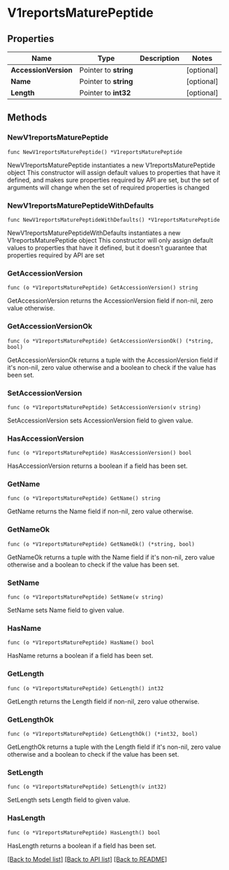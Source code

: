 # V1reportsMaturePeptide

## Properties

Name | Type | Description | Notes
------------ | ------------- | ------------- | -------------
**AccessionVersion** | Pointer to **string** |  | [optional] 
**Name** | Pointer to **string** |  | [optional] 
**Length** | Pointer to **int32** |  | [optional] 

## Methods

### NewV1reportsMaturePeptide

`func NewV1reportsMaturePeptide() *V1reportsMaturePeptide`

NewV1reportsMaturePeptide instantiates a new V1reportsMaturePeptide object
This constructor will assign default values to properties that have it defined,
and makes sure properties required by API are set, but the set of arguments
will change when the set of required properties is changed

### NewV1reportsMaturePeptideWithDefaults

`func NewV1reportsMaturePeptideWithDefaults() *V1reportsMaturePeptide`

NewV1reportsMaturePeptideWithDefaults instantiates a new V1reportsMaturePeptide object
This constructor will only assign default values to properties that have it defined,
but it doesn't guarantee that properties required by API are set

### GetAccessionVersion

`func (o *V1reportsMaturePeptide) GetAccessionVersion() string`

GetAccessionVersion returns the AccessionVersion field if non-nil, zero value otherwise.

### GetAccessionVersionOk

`func (o *V1reportsMaturePeptide) GetAccessionVersionOk() (*string, bool)`

GetAccessionVersionOk returns a tuple with the AccessionVersion field if it's non-nil, zero value otherwise
and a boolean to check if the value has been set.

### SetAccessionVersion

`func (o *V1reportsMaturePeptide) SetAccessionVersion(v string)`

SetAccessionVersion sets AccessionVersion field to given value.

### HasAccessionVersion

`func (o *V1reportsMaturePeptide) HasAccessionVersion() bool`

HasAccessionVersion returns a boolean if a field has been set.

### GetName

`func (o *V1reportsMaturePeptide) GetName() string`

GetName returns the Name field if non-nil, zero value otherwise.

### GetNameOk

`func (o *V1reportsMaturePeptide) GetNameOk() (*string, bool)`

GetNameOk returns a tuple with the Name field if it's non-nil, zero value otherwise
and a boolean to check if the value has been set.

### SetName

`func (o *V1reportsMaturePeptide) SetName(v string)`

SetName sets Name field to given value.

### HasName

`func (o *V1reportsMaturePeptide) HasName() bool`

HasName returns a boolean if a field has been set.

### GetLength

`func (o *V1reportsMaturePeptide) GetLength() int32`

GetLength returns the Length field if non-nil, zero value otherwise.

### GetLengthOk

`func (o *V1reportsMaturePeptide) GetLengthOk() (*int32, bool)`

GetLengthOk returns a tuple with the Length field if it's non-nil, zero value otherwise
and a boolean to check if the value has been set.

### SetLength

`func (o *V1reportsMaturePeptide) SetLength(v int32)`

SetLength sets Length field to given value.

### HasLength

`func (o *V1reportsMaturePeptide) HasLength() bool`

HasLength returns a boolean if a field has been set.


[[Back to Model list]](../README.md#documentation-for-models) [[Back to API list]](../README.md#documentation-for-api-endpoints) [[Back to README]](../README.md)


